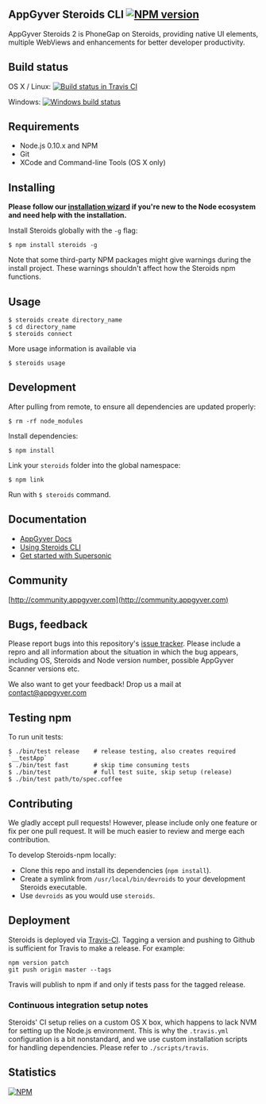 AppGyver Steroids CLI [![NPM version](http://img.shields.io/npm/v/steroids.svg)](https://www.npmjs.org/package/steroids)
---------------------

AppGyver Steroids 2 is PhoneGap on Steroids, providing native UI elements, multiple WebViews and enhancements for better developer productivity.

## Build status


OS X / Linux: [![Build status in Travis CI](https://travis-ci.org/AppGyver/steroids.svg)](https://travis-ci.org/AppGyver/steroids)

Windows: [![Windows build status](https://ci.appveyor.com/api/projects/status/kbef0afl6cxu65qv?svg=true)](https://ci.appveyor.com/project/rdanderson/steroids)

## Requirements

* Node.js 0.10.x and NPM
* Git
* XCode and Command-line Tools (OS X only)

## Installing
**Please follow our [installation wizard](https://academy.appgyver.com/installwizard/) if you're new to the Node ecosystem and need help with the installation.**

Install Steroids globally with the `-g` flag:

    $ npm install steroids -g

Note that some third-party NPM packages might give warnings during the install project. These warnings shouldn't affect how the Steroids npm functions.

## Usage

    $ steroids create directory_name
    $ cd directory_name
    $ steroids connect

More usage information is available via

    $ steroids usage

## Development

After pulling from remote, to ensure all dependencies are updated properly:

    $ rm -rf node_modules

Install dependencies:

    $ npm install

Link your `steroids` folder into the global namespace:

    $ npm link

Run with `$ steroids` command.

## Documentation

* [AppGyver Docs](http://docs.appgyver.com)
* [Using Steroids CLI](http://docs.appgyver.com/steroids/cli/steroids-cli/local-development-flow/)
* [Get started with Supersonic](http://docs.appgyver.com/supersonic/tutorial/first-mile/#overview)

## Community

[http://community.appgyver.com](http://community.appgyver.com)

## Bugs, feedback

Please report bugs into this repository's [issue tracker](https://github.com/AppGyver/steroids/issues/). Please include a repro and all information about the situation in which the bug appears, including OS, Steroids and Node version number, possible AppGyver Scanner versions etc.

We also want to get your feedback! Drop us a mail at contact@appgyver.com

## Testing npm

To run unit tests:

    $ ./bin/test release    # release testing, also creates required `__testApp`
    $ ./bin/test fast       # skip time consuming tests
    $ ./bin/test            # full test suite, skip setup (release)
    $ ./bin/test path/to/spec.coffee

## Contributing

We gladly accept pull requests! However, please include only one feature or fix per one pull request. It will be much easier to review and merge each contribution.

To develop Steroids-npm locally:

* Clone this repo and install its dependencies (`npm install`).
* Create a symlink from `/usr/local/bin/devroids` to your development Steroids executable.
* Use `devroids` as you would use `steroids`.

## Deployment

Steroids is deployed via [Travis-CI](https://travis-ci.org/AppGyver/steroids). Tagging a version and pushing to Github is sufficient for Travis to make a release. For example:

    npm version patch
    git push origin master --tags

Travis will publish to npm if and only if tests pass for the tagged release.

### Continuous integration setup notes

Steroids' CI setup relies on a custom OS X box, which happens to lack NVM for setting up the Node.js environment. This is why the `.travis.yml` configuration is a bit nonstandard, and we use custom installation scripts for handling dependencies. Please refer to `./scripts/travis`.

## Statistics

[![NPM](https://nodei.co/npm-dl/steroids.png?height=3)](https://nodei.co/npm/steroids/)
